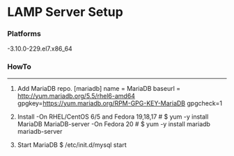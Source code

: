 LAMP Server Setup
===========

### Platforms
-3.10.0-229.el7.x86_64

### HowTo
----------
1. Add MariaDB repo.
   [mariadb]
   name = MariaDB
   baseurl = http://yum.mariadb.org/5.5/rhel6-amd64
   gpgkey=https://yum.mariadb.org/RPM-GPG-KEY-MariaDB
   gpgcheck=1

2. Install
-On RHEL/CentOS 6/5 and Fedora 19,18,17 #
    $ yum -y install MariaDB MariaDB-server
-On Fedora 20 #
    $ yum -y install mariadb mariadb-server

3. Start MariaDB
    $ /etc/init.d/mysql start
